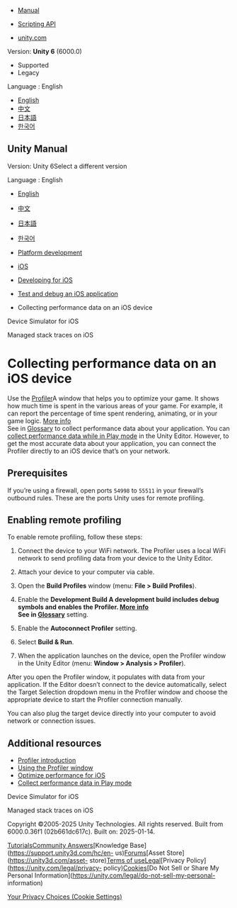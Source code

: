 [](https://docs.unity3d.com)

  * [Manual](../Manual/index.html)
  * [Scripting API](../ScriptReference/index.html)

  * [unity.com](https://unity.com/)

Version: **Unity 6** (6000.0)

  * Supported
  * Legacy

Language : English

  * [English](/Manual/ios-profile-device.html)
  * [中文](/cn/current/Manual/ios-profile-device.html)
  * [日本語](/ja/current/Manual/ios-profile-device.html)
  * [한국어](/kr/current/Manual/ios-profile-device.html)

[](https://docs.unity3d.com)

## Unity Manual

Version: Unity 6Select a different version

Language : English

  * [English](/Manual/ios-profile-device.html)
  * [中文](/cn/current/Manual/ios-profile-device.html)
  * [日本語](/ja/current/Manual/ios-profile-device.html)
  * [한국어](/kr/current/Manual/ios-profile-device.html)

  * [Platform development ](PlatformSpecific.html)
  * [iOS](iphone.html)
  * [Developing for iOS](ios-developing.html)
  * [Test and debug an iOS application](ios-testing-and-debugging.html)
  * Collecting performance data on an iOS device

[](ios-device-simulator.html)

Device Simulator for iOS

[](iOSManagedStackTraces.html)

Managed stack traces on iOS

# Collecting performance data on an iOS device

Use the [Profiler](profiler-introduction.html)A window that helps you to
optimize your game. It shows how much time is spent in the various areas of
your game. For example, it can report the percentage of time spent rendering,
animating, or in your game logic. [More info](Profiler.html)  
See in [Glossary](Glossary.html#Profiler) to collect performance data about
your application. You can [collect performance data while in Play
mode](profiling-play-mode.html) in the Unity Editor. However, to get the most
accurate data about your application, you can connect the Profiler directly to
an iOS device that’s on your network.

## Prerequisites

If you’re using a firewall, open ports `54998` to `55511` in your firewall’s
outbound rules. These are the ports Unity uses for remote profiling.

## Enabling remote profiling

To enable remote profiling, follow these steps:

  1. Connect the device to your WiFi network. The Profiler uses a local WiFi network to send profiling data from your device to the Unity Editor.
  2. Attach your device to your computer via cable.
  3. Open the **Build Profiles** window (menu: **File > Build Profiles**).
  4. Enable the ****Development Build** A development build includes debug symbols and enables the Profiler. [More info](https://docs.unity.com/devops/en/manual/build-target-configurations#Build_target_advanced_settings_overview)  
See in [Glossary](Glossary.html#DevelopmentBuild)** setting.

  5. Enable the **Autoconnect Profiler** setting.
  6. Select **Build & Run**.
  7. When the application launches on the device, open the Profiler window in the Unity Editor (menu: **Window > Analysis > Profiler**).

After you open the Profiler window, it populates with data from your
application. If the Editor doesn’t connect to the device automatically, select
the Target Selection dropdown menu in the Profiler window and choose the
appropriate device to start the Profiler connection manually.

You can also plug the target device directly into your computer to avoid
network or connection issues.

## Additional resources

  * [Profiler introduction](profiler-introduction.html)
  * [Using the Profiler window](ProfilerWindow.html)
  * [Optimize performance for iOS](iphone-performance.html)
  * [Collect performance data in Play mode](profiling-play-mode.html)

[](ios-device-simulator.html)

Device Simulator for iOS

[](iOSManagedStackTraces.html)

Managed stack traces on iOS

Copyright ©2005-2025 Unity Technologies. All rights reserved. Built from
6000.0.36f1 (02b661dc617c). Built on: 2025-01-14.

[Tutorials](https://learn.unity.com/)[Community
Answers](https://answers.unity3d.com)[Knowledge
Base](https://support.unity3d.com/hc/en-
us)[Forums](https://forum.unity3d.com)[Asset Store](https://unity3d.com/asset-
store)[Terms of
use](https://docs.unity3d.com/Manual/TermsOfUse.html)[Legal](https://unity.com/legal)[Privacy
Policy](https://unity.com/legal/privacy-
policy)[Cookies](https://unity.com/legal/cookie-policy)[Do Not Sell or Share
My Personal Information](https://unity.com/legal/do-not-sell-my-personal-
information)

[Your Privacy Choices (Cookie Settings)](javascript:void\(0\);)

